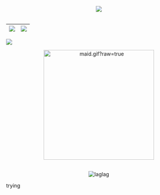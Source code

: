   <div align="center">
<img src="https://streak-stats.demolab.com?user=laglag1994&theme=submarine-flowers" />
  </div>
<br>

|![](https://github-readme-stats.vercel.app/api?username=laglag1994&&show_icons=true&title_color=fff&icon_color=fff&text_color=daf7dc&bg_color=30,e96443,904e95)|![](https://github-readme-stats.vercel.app/api/top-langs/?username=laglag1994&layout=compact&theme=dracula)|
|-|-|


![](https://activity-graph.herokuapp.com/graph?username=laglag1994&theme=redical)



<div align="center">
  <img data-target="animated-image.replacedImage" alt="maid.gif?raw=true" class="AnimatedImagePlayer-animatedImage" src="https://media.tenor.com/qVJQMbiVd4oAAAAC/powerpuff-girls-buttercup.gif" width="300" height="auto" style="display: block; opacity: 1;">
</div>

<br>
<p align="center"><p align="center"> <img src="https://komarev.com/ghpvc/?username=laglag1994" alt="laglag"/> </p> trying </p>
<br>
